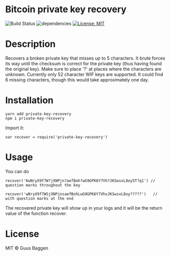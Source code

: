# Bitcoin private key recovery

![Build Status](https://travis-ci.org/GuusBaggen/privatekeyrecovery.svg?branch=master)
![dependencies](https://img.shields.io/hackage-deps/v/lens.svg)
[![License: MIT](https://img.shields.io/badge/License-MIT-blue.svg)](https://opensource.org/licenses/MIT)

# Description
Recovers a broken private key that misses up to 5 characters. It brute forces its way until the checksum is correct for the private key (thus having found the original key). Make sure to place '?' at places where the characters are unknown. Currently only 52 character WIF keys are supported. It could  find 6 missing characters, though this would take approximately one day.


# Installation
```
yarn add private-key-recovery 
npm i private-key-recovery
```

Import it:
```
var recover = require('private-key-recovery')
```

# Usage

You can do 

```
recover('KwNryX9f7W?jXNPjn?aefBoh?wG9GPK6Y7Vh?JKSwsxL8oy5T?q1') // question marks throughout the key

recover('wNryX9f7WSjXNPjnsaefBohLwG9GPK6Y7VhvJKSwsxL8oy?????')   // with question marks at the end
```

The recovered private key will show up in your logs and it will be the return value of the function recover.

# License

MIT © Guus Baggen
